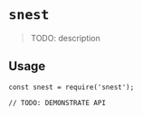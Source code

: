 # `snest`

> TODO: description

## Usage

```
const snest = require('snest');

// TODO: DEMONSTRATE API
```
